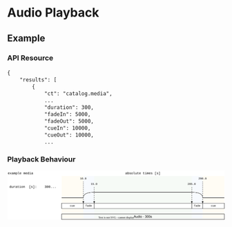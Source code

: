 # Audio Playback


## Example

### API Resource

```text
{
    "results": [
        {
            "ct": "catalog.media",
            ...
            "duration": 300,
            "fadeIn": 5000,
            "fadeOut": 5000,
            "cueIn": 10000,
            "cueOut": 10000,
            ...
```

### Playback Behaviour

![fade and queue](../diagrams/audio/cue-and-fade.drawio.svg)